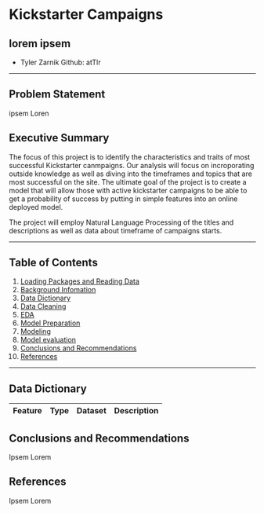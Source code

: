 # Kickstarter Campaigns
## lorem ipsem


* Tyler Zarnik Github: atTlr

---

## Problem Statement

ipsem Loren

## Executive Summary

The focus of this project is to identify the characteristics and traits of most successful Kickstarter canmpaigns. Our analysis will focus on incroporating outside knowledge as well as diving into the timeframes and topics that are most successful on the site. The ultimate goal of the project is to create a model that will allow those with active kickstarter campaigns to be able to get a probability of success by putting in simple features into an online deployed model. 

The project will employ Natural Language Processing of the titles and descriptions as well as data about timeframe of campaigns starts.

---

## Table of Contents

1. [Loading Packages and Reading Data](#Loading-Packages-and-Reading-Data)
1. [Background Infomation](#Background-Infomation)
1. [Data Dictionary](#Data-Dictionary)
1. [Data Cleaning](#Data-Cleaning)
1. [EDA](#EDA)
1. [Model Preparation](#Model-Preparation)
1. [Modeling](#Modeling)
1. [Model evaluation](#Model-evaluation)
1. [Conclusions and Recommendations]([Conclusions-and-Recommendations)
2. [References](#References)


--- 

## Data Dictionary


|Feature|Type|Dataset|Description|
|---|---|---|---|


## Conclusions and Recommendations

Ipsem Lorem
  

## References

Ipsem Lorem